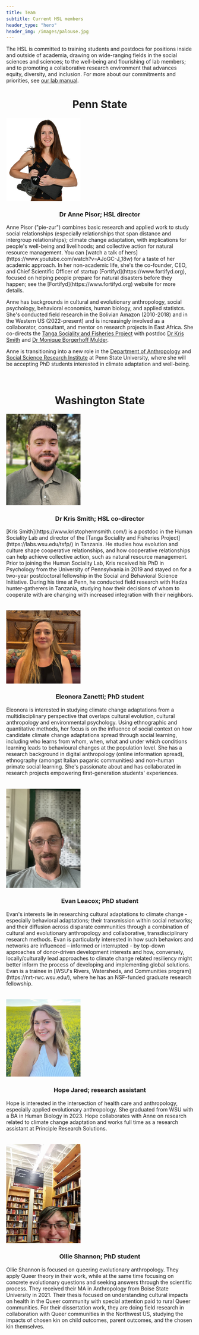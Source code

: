 ```yaml
---
title: Team
subtitle: Current HSL members
header_type: "hero"
header_img: /images/palouse.jpg
---
```


The HSL is committed to training students and postdocs for positions inside and outside of academia, drawing on wide-ranging fields in the social sciences and sciences; to the well-being and flourishing of lab members; and to promoting a collaborative research environment that advances equity, diversity, and inclusion. For more about our commitments and priorities, see [our lab manual](https://docs.google.com/document/d/1gsos2uzViR5ekILkxQvUvaB0fb_3TSRP4-_oD94xA8E/).

<!-- * This line is needed, but won't appear. Replace '*' with '1' to create a numbered list. -->
<!-- {:toc} -->

<h1 style="text-align: center;">Penn State</h1>

<img src="/images/Pisor_early_career_small.png" alt="Anne Pisor" width="200"/>
<h3 style="text-align: center;">Dr Anne Pisor; HSL director</h3>
Anne Pisor ("pie-zur") combines basic research and applied work to study social relationships (especially relationships that span distance and intergroup relationships); climate change adaptation, with implications for people's well-being and livelihoods; and collective action for natural resource management. You can [watch a talk of hers](https://www.youtube.com/watch?v=AJoGC-J_18w) for a taste of her academic approach. In her non-academic life, she's the co-founder, CEO, and Chief Scientific Officer of startup [Fortifyd](https://www.fortifyd.org), focused on helping people prepare for natural disasters before they happen; see the [Fortifyd](https://www.fortifyd.org) website for more details.

Anne has backgrounds in cultural and evolutionary anthropology, social psychology, behavioral economics, human biology, and applied statistcs. She's conducted field research in the Bolivian Amazon (2010-2018) and in the Western US (2022-present) and is increasingly involved as a collaborator, consultant, and mentor on research projects in East Africa. She co-directs the [Tanga Sociality and Fisheries Project](https://labs.wsu.edu/tsfp/) with postdoc [Dr Kris Smith](https://www.kristophermsmith.com/) and [Dr Monique Borgerhoff Mulder](https://anthropology.ucdavis.edu/people/fzborger).

Anne is transitioning into a new role in the [Department of Anthropology](https://anth.la.psu.edu/) and [Social Science Research Institute](https://ssri.psu.edu/) at Penn State University, where she will be accepting PhD students interested in climate adaptation and well-being.
<br />
<br />
<br />

<h1 style="text-align: center;">Washington State</h1>

<img src="/images/kris_smith.jpg" alt="Kris Smith" width="200"/>
<h3 style="text-align: center;">Dr Kris Smith; HSL co-director</h3>
[Kris Smith](https://www.kristophermsmith.com/) is a postdoc in the Human Sociality Lab and director of the [Tanga Sociality and Fisheries Project](https://labs.wsu.edu/tsfp/) in Tanzania. He studies how evolution and culture shape cooperative relationships, and how cooperative relationships can help achieve collective action, such as natural resource management. Prior to joining the Human Sociality Lab, Kris received his PhD in Psychology from the University of Pennsylvania in 2019 and stayed on for a two-year postdoctoral fellowship in the Social and Behavioral Science Initiative. During his time at Penn, he conducted field research with Hadza hunter-gatherers in Tanzania, studying how their decisions of whom to cooperate with are changing with increased integration with their neighbors.
<br />
<br />
<br />


<img src="/images/eleonora_zanetti.jpeg" alt="Eleonora Zanetti" width="200"/>
<h3 style="text-align: center;">Eleonora Zanetti; PhD student</h3>
Eleonora is interested in studying climate change adaptations from a multidisciplinary perspective that overlaps cultural evolution, cultural anthropology and environmental psychology. Using ethnographic and quantitative methods, her focus is on the influence of social context on how candidate climate change adaptations spread through social learning, including who learns from whom, when, what and under which conditions learning leads to behavioural changes at the population level. She has a research background in digital anthropology (online information spread), ethnography (amongst Italian paganic communities) and non-human primate social learning. She's passionate about and has collaborated in research projects empowering first-generation students' experiences.
<br />
<br />
<br />

<img src="/images/evan_leacox.jpg" alt="Evan Leacox" width="200"/>
<h3 style="text-align: center;">Evan Leacox; PhD student</h3>
Evan's interests lie in researching cultural adaptations to climate change - especially behavioral adaptations; their transmission within social networks; and their diffusion across disparate communities through a combination of cultural and evolutionary anthropology and collaborative, transdisciplinary research methods. Evan is particularly interested in how such behaviors and networks are influenced – informed or interrupted - by top-down approaches of donor-driven development interests and how, conversely, locally/culturally lead approaches to climate change related resiliency might better inform the process of developing and implementing global solutions. Evan is a trainee in [WSU's Rivers, Watersheds, and Communities program](https://nrt-rwc.wsu.edu/), where he has an NSF-funded graduate research fellowship.
<br />
<br />
<br />

<img src="/images/hope_jared.jpg" alt="Hope Jared" width="200"/>
<h3 style="text-align: center;">Hope Jared; research assistant</h3>
Hope is interested in the intersection of health care and anthropology, especially applied evolutionary anthropology. She graduated from WSU with a BA in Human Biology in 2023. Hope collaborates with Anne on research related to climate change adaptation and works full time as a research assistant at Principle Research Solutions.
<br />
<br />
<br />

<img src="/images/ollie_shannon.jpg" alt="Ollie Shannon" width="200"/>
<h3 style="text-align: center;">Ollie Shannon; PhD student</h3>
Ollie Shannon is focused on queering evolutionary anthropology. They apply Queer theory in their work, while at the same time focusing on concrete evolutionary questions and seeking answers through the scientific process. They received their MA in Anthropology from Boise State University in 2021. Their thesis focused on understanding cultural impacts on health in the Queer community with special attention paid to rural Queer communities. For their dissertation work, they are doing field research in collaboration with Queer communities in the Northwest US, studying the impacts of chosen kin on child outcomes, parent outcomes, and the chosen kin themselves.
